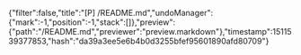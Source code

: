 {"filter":false,"title":"[P] /README.md","undoManager":{"mark":-1,"position":-1,"stack":[]},"preview":{"path":"/README.md","previewer":"preview.markdown"},"timestamp":1511539377853,"hash":"da39a3ee5e6b4b0d3255bfef95601890afd80709"}